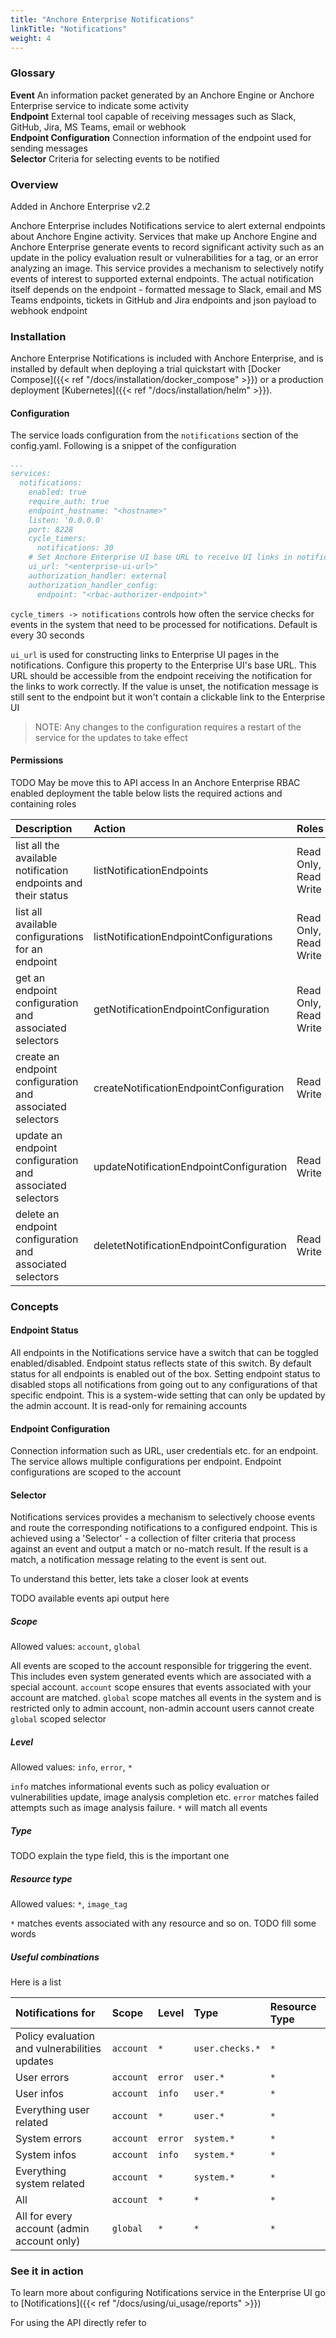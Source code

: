 ```yaml
---
title: "Anchore Enterprise Notifications"
linkTitle: "Notifications"
weight: 4
---
```


### Glossary

**Event** An information packet generated by an Anchore Engine or Anchore Enterprise service to indicate some activity    
**Endpoint** External tool capable of receiving messages such as Slack, GitHub, Jira, MS Teams, email or webhook  
**Endpoint Configuration** Connection information of the endpoint used for sending messages  
**Selector** Criteria for selecting events to be notified

### Overview

Added in Anchore Enterprise v2.2

Anchore Enterprise includes Notifications service to alert external endpoints about Anchore Engine activity. Services that make up Anchore Engine and Anchore Enterprise generate events to record significant activity such as an update in the policy evaluation result or vulnerabilities for a tag, or an error analyzing an image. This service provides a mechanism to selectively notify events of interest to supported external endpoints. The actual notification itself depends on the endpoint - formatted message to Slack, email and MS Teams endpoints, tickets in GitHub and Jira endpoints and json payload to webhook endpoint   

### Installation

Anchore Enterprise Notifications is included with Anchore Enterprise, and is installed by default when deploying a trial quickstart with [Docker Compose]({{< ref "/docs/installation/docker_compose" >}}) or a production deployment [Kubernetes]({{< ref "/docs/installation/helm" >}}).

#### Configuration

The service loads configuration from the `notifications` section of the config.yaml. Following is a snippet of the configuration

```yaml
...
services:
  notifications:
    enabled: true
    require_auth: true
    endpoint_hostname: "<hostname>"
    listen: '0.0.0.0'
    port: 8228
    cycle_timers:
      notifications: 30
    # Set Anchore Enterprise UI base URL to receive UI links in notifications
    ui_url: "<enterprise-ui-url>"
    authorization_handler: external
    authorization_handler_config:
      endpoint: "<rbac-authorizer-endpoint>"
```

`cycle_timers -> notifications` controls how often the service checks for events in the system that need to be processed for notifications. Default is every 30 seconds

`ui_url` is used for constructing links to Enterprise UI pages in the notifications. Configure this property to the Enterprise UI's base URL. This URL should be accessible from the endpoint receiving the notification for the links to work correctly. If the value is unset, the notification message is still sent to the endpoint but it won't contain a clickable link to the Enterprise UI  

> NOTE: Any changes to the configuration requires a restart of the service for the updates to take effect

#### Permissions

TODO May be move this to API access
In an Anchore Enterprise RBAC enabled deployment the table below lists the required actions and containing roles     

| Description | Action | Roles |
| :---------- | :------| :---- |
| list all the available notification endpoints and their status | listNotificationEndpoints | Read Only, Read Write |
| list all available configurations for an endpoint | listNotificationEndpointConfigurations | Read Only, Read Write |
| get an endpoint configuration and associated selectors | getNotificationEndpointConfiguration | Read Only, Read Write |
| create an endpoint configuration and associated selectors | createNotificationEndpointConfiguration | Read Write |
| update an endpoint configuration and associated selectors | updateNotificationEndpointConfiguration | Read Write |
| delete an endpoint configuration and associated selectors | deletetNotificationEndpointConfiguration | Read Write |


### Concepts 
 
#### Endpoint Status

All endpoints in the Notifications service have a switch that can be toggled enabled/disabled. Endpoint status reflects state of this switch. By default status for all endpoints is enabled out of the box. Setting endpoint status to disabled stops all notifications from going out to any configurations of that specific endpoint. This is a system-wide setting that can only be updated by the admin account. It is read-only for remaining accounts 

#### Endpoint Configuration

Connection information such as URL, user credentials etc. for an endpoint. The service allows multiple configurations per endpoint. Endpoint configurations are scoped to the account   

#### Selector

Notifications services provides a mechanism to selectively choose events and route the corresponding notifications to a configured endpoint. This is achieved using a 'Selector' - a collection of filter criteria that process against an event and output a match or no-match result. If the result is a match, a notification message relating to the event is sent out. 

To understand this better, lets take a closer look at events

TODO available events api output here

##### Scope

Allowed values: `account`, `global`

All events are scoped to the account responsible for triggering the event. This includes even system generated events which are associated with a special account. `account` scope ensures that events associated with your account are matched. `global` scope matches all events in the system and is restricted only to admin account, non-admin account users cannot create `global` scoped selector     

##### Level 

Allowed values: `info`, `error`, `*`

`info` matches informational events such as policy evaluation or vulnerabilities update, image analysis completion etc. `error` matches failed attempts such as image analysis failure. `*` will match all events

##### Type

TODO explain the type field, this is the important one 

##### Resource type

Allowed values: `*`, `image_tag` 

`*` matches events associated with any resource and so on. TODO fill some words

##### Useful combinations

Here is a list 

| Notifications for | Scope | Level | Type | Resource Type |
| :---------------- | :---- | :---- | :--- | :------------ |
| Policy evaluation and vulnerabilities updates| `account` | `*` | `user.checks.*` | `*` |
| User errors  | `account` | `error` | `user.*` | `*` |
| User infos | `account` | `info` | `user.*` | `*` |
| Everything user related | `account` | `*` | `user.*` | `*` |  
| System errors | `account` | `error` | `system.*` | `*` |
| System infos | `account` | `info` | `system.*` | `*` |
| Everything system related | `account` | `*` | `system.*` | `*` |
| All | `account` | `*` | `*` | `*` |
| All for every account (admin account only) | `global` | `*` | `*` | `*` |


### See it in action

To learn more about configuring Notifications service in the Enterprise UI go to [Notifications]({{< ref "/docs/using/ui_usage/reports" >}})             

For using the API directly refer to <TODO API Access link here> 



